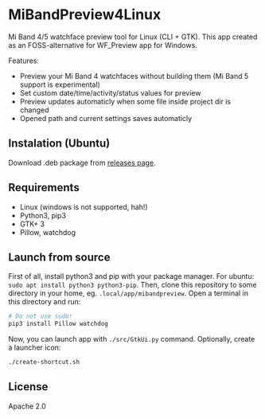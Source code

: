 # MiBandPreview4Linux
Mi Band 4/5 watchface preview tool for Linux (CLI + GTK).
This app created as an FOSS-alternative for WF_Preview app for Windows.

Features:
- Preview your Mi Band 4 watchfaces without building them (Mi Band 5 support is experimental)
- Set custom date/time/activity/status values for preview
- Preview updates automaticly when some file inside project dir is changed
- Opened path and current settings saves automaticly

## Instalation (Ubuntu)
Download .deb package from [releases page](https://github.com/melianmiko/MiBandPreview4Linux/releases).

## Requirements
- Linux (windows is not supported, hah!)
- Python3, pip3
- GTK+ 3
- Pillow, watchdog

## Launch from source
First of all, install python3 and pip with your package manager. For ubuntu: `sudo
apt install python3 python3-pip`. Then, clone this repository to some directory
in your home, eg. `.local/app/mibandpreview`. Open a terminal in this directory and run:
```bash
# Do not use sudo!
pip3 install Pillow watchdog
```
Now, you can launch app with `./src/GtkUi.py` command.
Optionally, create a launcher icon:
```bash
./create-shortcut.sh
```

## License
Apache 2.0
